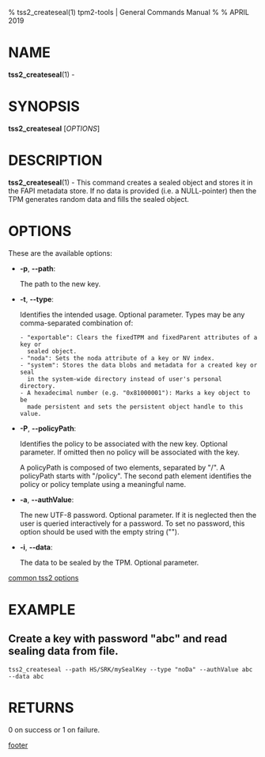% tss2_createseal(1) tpm2-tools | General Commands Manual
%
% APRIL 2019

# NAME

**tss2_createseal**(1) -

# SYNOPSIS

**tss2_createseal** [*OPTIONS*]

# DESCRIPTION

**tss2_createseal**(1) - This command creates a sealed object and stores it in the FAPI metadata store. If no data is provided (i.e. a NULL-pointer) then the TPM generates random data and fills the sealed object.

# OPTIONS

These are the available options:

  * **-p**, **\--path**:

    The path to the new key.

  * **-t**, **\--type**:

    Identifies the intended usage. Optional parameter.
    Types may be any comma-separated combination of:

        - "exportable": Clears the fixedTPM and fixedParent attributes of a key or
          sealed object.
        - "noda": Sets the noda attribute of a key or NV index.
        - "system": Stores the data blobs and metadata for a created key or seal
          in the system-wide directory instead of user's personal directory.
        - A hexadecimal number (e.g. "0x81000001"): Marks a key object to be
          made persistent and sets the persistent object handle to this value.

  * **-P**, **\--policyPath**:

    Identifies the policy to be associated with the new key. Optional parameter.
    If omitted then no policy will be associated with the key.

    A policyPath is composed of two elements, separated by "/". A policyPath
    starts with "/policy". The second path element identifies the policy
    or policy template using a meaningful name.

  * **-a**, **\--authValue**:

    The new UTF-8 password. Optional parameter. If it is neglected then the user
    is queried interactively for a password. To set no password, this option
    should be used with the empty string ("").

  * **-i**, **\--data**:

    The data to be sealed by the TPM. Optional parameter.

[common tss2 options](common/tss2-options.md)

# EXAMPLE

## Create a key with password "abc" and read sealing data from file.
```
tss2_createseal --path HS/SRK/mySealKey --type "noDa" --authValue abc --data abc
```

# RETURNS

0 on success or 1 on failure.

[footer](common/footer.md)
